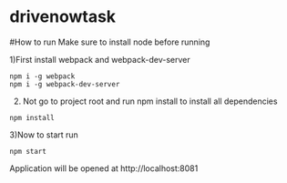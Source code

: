 # drivenowtask

#How to run
Make sure to install node before running

1)First install webpack and webpack-dev-server
```
npm i -g webpack
npm i -g webpack-dev-server
```
2) Not go to project root and run npm install to install all dependencies
```
npm install

```

3)Now to start run
```
npm start
```
Application will be opened at http://localhost:8081
